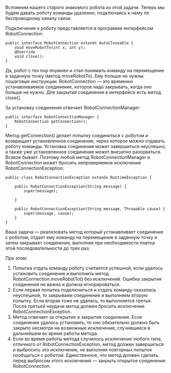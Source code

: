 Вспомним нашего старого знакомого робота из этой задачи. Теперь мы будем давать роботу команды удаленно, подключаясь к нему по беспроводному каналу связи.

Подключение к роботу представляется в программе интерфейсом RobotConnection:

````
public interface RobotConnection extends AutoCloseable {
    void moveRobotTo(int x, int y);
    @Override
    void close();
}
````

Да, робот с тех пор поумнел и стал понимать команду на перемещение в заданную точку (метод moveRobotTo). Ему больше не нужны пошаговые инструкции.
RobotConnection — это временно устанавливаемое соединение, которое надо закрывать, когда оно больше не нужно. Для закрытия соединения в интерфейсе есть метод close().

За установку соединения отвечает RobotConnectionManager:

````
public interface RobotConnectionManager {
    RobotConnection getConnection();
}
````

Метод getConnection() делает попытку соединиться с роботом и возвращает установленное соединение, через которое можно отдавать роботу команды.
Установка соединения может завершиться неуспешно, а также уже установленное соединение может внезапно разорваться. Всякое бывает. Поэтому любой метод RobotConnectionManager и RobotConnection может бросить непроверяемое исключение RobotConnectionException:

````
public class RobotConnectionException extends RuntimeException {

    public RobotConnectionException(String message) {
        super(message);

    }

    public RobotConnectionException(String message, Throwable cause) {
        super(message, cause);
    }
}
````

Ваша задача — реализовать метод который устанавливает соединение с роботом, отдает ему команду на перемещение в заданную точку и затем закрывает соединение, выполняя при необходимости повтор этой последовательности до трех раз.

При этом:

1. Попытка отдать команду роботу считается успешной, если удалось установить соединение и выполнить метод RobotConnection.moveRobotTo() без исключений. Ошибка закрытия соединения не важна и должна игнорироваться.
2. Если первая попытка подключиться и отдать команду оказалась неуспешной, то закрываем соединение и выполняем вторую попытку. Если вторая тоже не удалась, то выполняется третья. После третьей неудачи метод должен бросить исключение RobotConnectionException.
3. Метод отвечает за открытие и закрытие соединения. Если соединение удалось установить, то оно обязательно должно быть закрыто несмотря на возможные исключения, случившиеся в дальнейшем во время работы метода.
4. Если во время работы метода случилось исключение любого типа, отличного от RobotConnectionException, метод должен завершиться и выбросить это исключение, не выполняя повторных попыток пообщаться с роботом. Единственное, что метод должен сделать перед выбросом этого исключения — закрыть открытое соединение RobotConnection.
